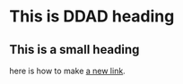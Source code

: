 # This is DDAD heading
## This is a small heading

here is how to make [a new link](https://www.wikepedia.org/).

